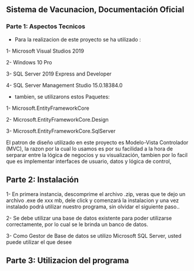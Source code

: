 ## Sistema de Vacunacion, Documentación Oficial ##

### Parte 1: Aspectos Tecnicos

- Para la realizacion de este proyecto se ha utilizado :

1- Microsoft Visual Studios 2019

2- Windows 10 Pro

3- SQL Server 2019 Express and Developer

4- SQL Server Management Studio	15.0.18384.0

- tambien, se utilizarons estos Paquetes:

1- Microsoft.EntityFrameworkCore  

2- Microsoft.EntityFrameworkCore.Design

3- Microsoft.EntityFrameworkCore.SqlServer

  El patron de diseño utilizado en este proyecto es Modelo-Vista Controlador (MVC), la razon por la cual lo usamos es por su facilidad a la hora de serparar entre la lógica de negocios y su visualización, tambien por lo facil que es implementar interfaces de usuario, datos y lógica de control, 

## Parte 2: Instalación

1- En primera instancia, descomprime el archivo .zip, veras que te dejo un archivo .exe de xxx mb, dele click y comenzará la instalacion y una vez instalado podrá utilizar nuestro programa, sin olvidar el siguiente paso..

2- Se debe utilizar una base de datos existente para poder utilizarse correctamente, por lo cual se le brinda un banco de datos. 

3- Como Gestor de Base de datos se utilizo Microsoft SQL Server, usted puede utilizar el que desee

## Parte 3: Utilizacion del programa
  




